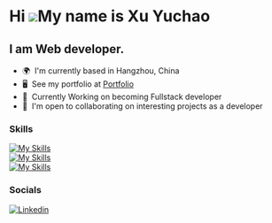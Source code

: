 Hi ![](https://user-images.githubusercontent.com/18350557/176309783-0785949b-9127-417c-8b55-ab5a4333674e.gif)My name is Xu Yuchao
========================================================================================================================================

I am Web developer.
--------------------------

*   🌍  I'm currently based in Hangzhou, China
*   🖥️  See my portfolio at <a target="_blank" rel="noreferrer" href='https://github.com/Tokunaga-X/'>Portfolio</a>
*   🧠  Currently Working on becoming Fullstack developer
*   🤝  I'm open to collaborating on interesting projects as a developer

### Skills

[![My Skills](https://skillicons.dev/icons?i=js,ts,html,css,java,react,vue)](https://skillicons.dev)  
[![My Skills](https://skillicons.dev/icons?i=react,vue,sass,tailwind)](https://skillicons.dev)  
[![My Skills](https://skillicons.dev/icons?i=git,vscode,jest)](https://skillicons.dev)  

### Socials

[![Linkedin](https://skillicons.dev/icons?i=linkedin)]([https://github.com/Tokunaga-X](https://www.linkedin.com/in/yuchao-xu24253/))
